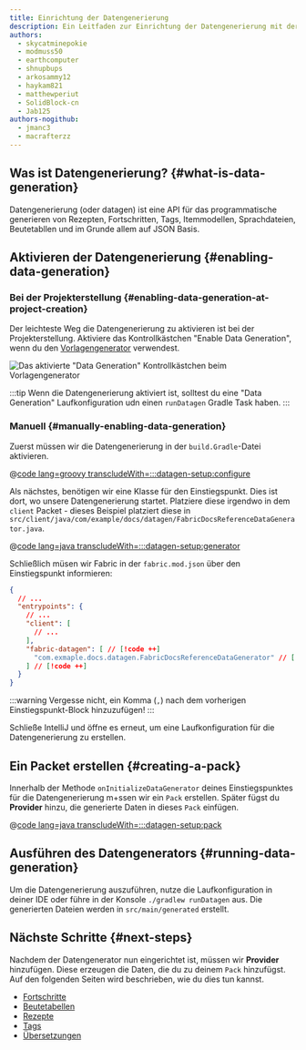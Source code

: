 ```yaml
---
title: Einrichtung der Datengenerierung
description: Ein Leitfaden zur Einrichtung der Datengenerierung mit der Fabric API.
authors:
  - skycatminepokie
  - modmuss50
  - earthcomputer
  - shnupbups
  - arkosammy12
  - haykam821
  - matthewperiut
  - SolidBlock-cn
  - Jab125
authors-nogithub:
  - jmanc3
  - macrafterzz
---
```


## Was ist Datengenerierung? {#what-is-data-generation}

Datengenerierung (oder datagen) ist eine API für das programmatische generieren von Rezepten, Fortschritten, Tags, Itemmodellen, Sprachdateien, Beutetabllen und im Grunde allem auf JSON Basis.

## Aktivieren der Datengenerierung {#enabling-data-generation}

### Bei der Projekterstellung {#enabling-data-generation-at-project-creation}

Der leichteste Weg die Datengenerierung zu aktivieren ist bei der Projekterstellung. Aktiviere das Kontrollkästchen "Enable Data Generation", wenn du den [Vorlagengenerator](https://fabricmc.net/develop/template/) verwendest.

![Das aktivierte "Data Generation" Kontrollkästchen beim Vorlagengenerator](/assets/develop/data-generation/data_generation_setup_01.png)

:::tip
Wenn die Datengenerierung aktiviert ist, solltest du eine "Data Generation" Laufkonfiguration udn einen `runDatagen` Gradle Task haben.
:::

### Manuell {#manually-enabling-data-generation}

Zuerst müssen wir die Datengenerierung in der `build.Gradle`-Datei aktivieren.

@[code lang=groovy transcludeWith=:::datagen-setup:configure](@/reference/build.gradle)

Als nächstes, benötigen wir eine Klasse für den Einstiegspunkt. Dies ist dort, wo unsere Datengenerierung startet. Platziere diese irgendwo in dem `client` Packet - dieses Beispiel platziert diese in `src/client/java/com/example/docs/datagen/FabricDocsReferenceDataGenerator.java`.

@[code lang=java transcludeWith=:::datagen-setup:generator](@/reference/1.21/src/client/java/com/example/docs/datagen/FabricDocsReferenceDataGenerator.java)

Schließlich müsen wir Fabric in der `fabric.mod.json` über den Einstiegspunkt informieren:

```json
{
  // ...
  "entrypoints": {
    // ...
    "client": [
      // ...
    ],
    "fabric-datagen": [ // [!code ++]
      "com.exmaple.docs.datagen.FabricDocsReferenceDataGenerator" // [!code ++]
    ] // [!code ++]
  }
}
```

:::warning
Vergesse nicht, ein Komma (`,`) nach dem vorherigen Einstiegspunkt-Block hinzuzufügen!
:::

Schließe IntelliJ und öffne es erneut, um eine Laufkonfiguration für die Datengenerierung zu erstellen.

## Ein Packet erstellen {#creating-a-pack}

Innerhalb der Methode `onInitializeDataGenerator` deines Einstiegspunktes für die Datengenerierung m+ssen wir ein `Pack` erstellen. Später fügst du **Provider** hinzu, die generierte Daten in dieses `Pack` einfügen.

@[code lang=java transcludeWith=:::datagen-setup:pack](@/reference/1.21/src/client/java/com/example/docs/datagen/FabricDocsReferenceDataGenerator.java)

## Ausführen des Datengenerators {#running-data-generation}

Um die Datengenerierung auszuführen, nutze die Laufkonfiguration in deiner IDE oder führe in der Konsole `./gradlew runDatagen` aus. Die generierten Dateien werden in `src/main/generated` erstellt.

## Nächste Schritte {#next-steps}

Nachdem der Datengenerator nun eingerichtet ist, müssen wir **Provider** hinzufügen. Diese erzeugen die Daten, die du zu deinem `Pack` hinzufügst. Auf den folgenden Seiten wird beschrieben, wie du dies tun kannst.

- [Fortschritte](./advancements)
- [Beutetabellen](./loot-tables)
- [Rezepte](./recipes)
- [Tags](./tags)
- [Übersetzungen](./translations)
